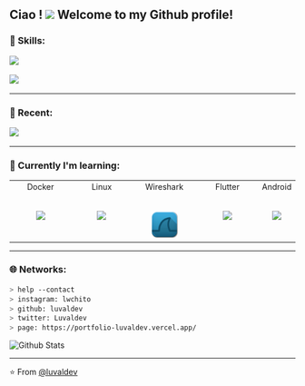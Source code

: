<h2> Ciao ! <img src="https://github.com/user-attachments/assets/85207351-2e8c-41b9-8206-003d465ce90a" width="40"> Welcome to my Github profile! </h2> 
<!-- 
<img src="https://media.giphy.com/media/mGcNjsfWAjY5AEZNw6/giphy.gif" width="50">
-->

### :wrench: Skills:

<p>
  <a href="https://skillicons.dev">
    <img src="https://skillicons.dev/icons?i=java,bun,cpp,astro"/>
    <p>
    <img src="https://skillicons.dev/icons?i=vscode,figma,obsidian,photoshop,xd"/>
  </a>
</p>

---
### :wrench: Recent:

<p>
  <a href="https://skillicons.dev">
    <img src="https://skillicons.dev/icons?i=html,css,js,nodejs"/>
  </a>
</p>


---

### 📕 Currently I'm learning:

<table>
  <tbody>
    <tr valign="top">
      <td width="25%" align="center">
        <span>Docker</span><br><br><br>
        <img height="64px" src="https://skillicons.dev/icons?i=docker">
      </td>
      <td width="25%" align="center">
        <span>Linux</span><br><br><br>
        <img height="64px" src="https://skillicons.dev/icons?i=arch">
      </td>
      <td width="25%" align="center">
        <span>Wireshark</span><br><br><br>
        <img height="48px" src="resources/Apps-Wireshark-icon.png">
      </td>
      <td width="25%" align="center">
        <span>Flutter</span><br><br><br>
        <img height="48px" src="https://skillicons.dev/icons?i=flutter">
      </td>
      <td width="25%" align="center">
        <span>Android</span><br><br><br>
        <img height="64px" src="https://skillicons.dev/icons?i=androidstudio">
      </td>
    </tr>
  </tbody>
</table>


---

### 🌐 Networks:

````bash
> help --contact
> instagram: lwchito
> github: luvaldev
> twitter: Luvaldev
> page: https://portfolio-luvaldev.vercel.app/
````

<img src="https://raw.githubusercontent.com/mayhemantt/mayhemantt/Update/svg/Bottom.svg" alt="Github Stats" />

---
⭐️ From [@luvaldev](https://github.com/luvaldev)



